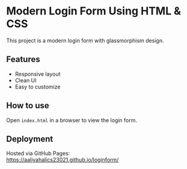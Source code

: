 # Modern Login Form Using HTML & CSS

This project is a modern login form with glassmorphism design.

## Features
- Responsive layout
- Clean UI
- Easy to customize

## How to use
Open `index.html` in a browser to view the login form.

## Deployment
Hosted via GitHub Pages:  
https://aaliyahalics23021.github.io/loginform/
